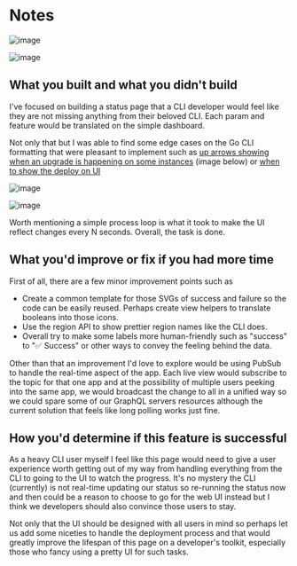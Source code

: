 # Notes

![image](https://user-images.githubusercontent.com/9121359/132625710-87c7213e-1846-4d3c-9751-608038252f5b.png)

![image](https://user-images.githubusercontent.com/9121359/132625678-fac85603-f3e6-4e04-97cc-508bc3718a1b.png)

## What you built and what you didn't build

I've focused on building a status page that a CLI developer would feel like they are not missing anything from their beloved CLI. Each param and feature would be translated on the simple dashboard. 

Not only that but I was able to find some edge cases on the Go CLI formatting that were pleasant to implement such as [up arrows showing when an upgrade is happening on some instances](https://github.com/superfly/flyctl/blob/21499c79b62dbd5ef454fd1e24217992affc16c4/cmd/presenters/allocations.go#L31) (image below) or [when to show the deploy on UI](https://github.com/superfly/flyctl/blob/15d32f48b245c04397bd4d116fb449f27b4e051f/cmd/status.go#L126)

![image](https://user-images.githubusercontent.com/9121359/132625268-4656b3a8-ba6a-48d7-b946-66bbded08207.png)

![image](https://user-images.githubusercontent.com/9121359/132625281-2ddb8825-a316-4f61-bccf-a18cc6544ae6.png)

Worth mentioning a simple process loop is what it took to make the UI reflect changes every N seconds. Overall, the task is done.

## What you'd improve or fix if you had more time

First of all, there are a few minor improvement points such as

- Create a common template for those SVGs of success and failure so the code can be easily reused. Perhaps create view helpers to translate booleans into those icons.
- Use the region API to show prettier region names like the CLI does.
- Overall try to make some labels more human-friendly such as "success" to "✅ Success" or other ways to convey the feeling behind the data.

Other than that an improvement I'd love to explore would be using PubSub to handle the real-time aspect of the app. Each live view would subscribe to the topic for that one app and at the possibility of multiple users peeking into the same app, we would broadcast the change to all in a unified way so we could spare some of our GraphQL servers resources although the current solution that feels like long polling works just fine.

## How you'd determine if this feature is successful

As a heavy CLI user myself I feel like this page would need to give a user experience worth getting out of my way from handling everything from the CLI to going to the UI to watch the progress. It's no mystery the CLI (currently) is not real-time updating our status so re-running the status now and then could be a reason to choose to go for the web UI instead but I think we developers should also convince those users to stay.

Not only that the UI should be designed with all users in mind so perhaps let us add some niceties to handle the deployment process and that would greatly improve the lifespan of this page on a developer's toolkit, especially those who fancy using a pretty UI for such tasks.
